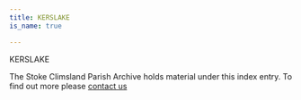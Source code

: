 ```yaml
---
title: KERSLAKE
is_name: true

---
```


KERSLAKE


The Stoke Climsland Parish Archive holds material under this index entry. To find out more please [contact us](/contact/)
